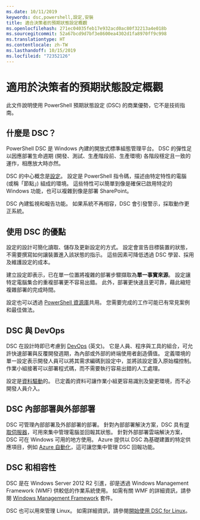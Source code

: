 ```yaml
---
ms.date: 10/11/2019
keywords: dsc,powershell,設定,安裝
title: 適合決策者的預期狀態設定概觀
ms.openlocfilehash: 271ec04035feb17e932acd0ac80f32213a4e018b
ms.sourcegitcommit: 52a67bcd9d7bf3e8600ea4302d1fa8970ff9c998
ms.translationtype: HT
ms.contentlocale: zh-TW
ms.lasthandoff: 10/15/2019
ms.locfileid: "72352126"
---
```

# <a name="desired-state-configuration-overview-for-decision-makers"></a>適用於決策者的預期狀態設定概觀

此文件說明使用 PowerShell 預期狀態設定 (DSC) 的商業優勢，它不是技術指南。

## <a name="what-is-dsc"></a>什麼是 DSC？

PowerShell DSC 是 Windows 內建的開放式標準組態管理平台。 DSC 的彈性足以因應部署生命週期 (開發、測試、生產階段前、生產環境) 各階段穩定且一致的運作，相應放大時亦然。

DSC 的中心概念是[設定](../configurations/configurations.md)。 設定是 PowerShell 指令碼，描述由特定特性的電腦 (或稱「節點」) 組成的環境。 這些特性可以簡單到像是確保已啟用特定的 Windows 功能，也可以複雜到像是部署 SharePoint。

DSC 內建監視和報告功能。 如果系統不再相容，DSC 會引發警示，採取動作更正系統。

## <a name="benefits-of-using-dsc"></a>使用 DSC 的優點

設定的設計可簡化讀取、儲存及更新設定的方式。 設定會宣告目標裝置的狀態，不需要撰寫如何讓裝置進入該狀態的指示。 這些因素可降低透過 DSC 學習、採用及維護設定的成本。

建立設定即表示，已在單一位置將複雜的部署步驟擷取為**單一事實來源**。 設定讓特定電腦集合的重複部署更不容易出錯。 此外，部署更快速且更可靠，藉此縮短複雜部署的完成時間。

設定也可以透過 [PowerShell 資源庫](https://powershellgallery.com)共用。 您需要完成的工作可能已有常見案例和最佳做法。

## <a name="dsc-and-devops"></a>DSC 與 DevOps

DSC 在設計時即已考慮到 [DevOps](http://blogs.technet.com/b/ashleymcglone/archive/2015/11/20/devops-for-n00bs-ie-windows-people.aspx) \(英文\)。 它是人員、程序與工具的組合，可允許快速部署與反覆開發週期，為內部或外部的終端使用者創造價值。 定義環境的單一設定表示開發人員可以將其需求編碼到設定中，並將該設定簽入原始檔控制。 作業小組接著可以部署程式碼，而不需要執行容易出錯的人工處理。

設定是[資料驅動](../configurations/configData.md)的。 已定義的資料可讓作業小組更容易識別及變更環境，而不必開發人員介入。

## <a name="dsc-on-premises-and-off-premises"></a>DSC 內部部署與外部部署

DSC 可管理內部部署及外部部署的部署。 針對內部部署解決方案，DSC 具有[提取伺服器](../pull-server/pullServer.md)，可用來集中管理電腦並回報其狀態。 針對外部部署雲端解決方案，DSC 可在 Windows 可用的地方使用。
Azure 提供以 DSC 為基礎建置的特定供應項目，例如 [Azure 自動化](https://azure.microsoft.com/en-us/documentation/services/automation/)，這可讓您集中管理 DSC 回報功能。

## <a name="dsc-and-compatibility"></a>DSC 和相容性

DSC 是在 Windows Server 2012 R2 引進，卻是透過 Windows Management Framework (WMF) 供較低的作業系統使用。 如需有關 WMF 的詳細資訊，請參閱 [Windows Management Framework](/powershell/scripting/wmf/overview) 套件。

DSC 也可以用來管理 Linux。 如需詳細資訊，請參閱[開始使用 DSC for Linux](../getting-started/lnxGettingStarted.md)。
